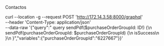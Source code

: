 Contactos 



curl --location -g --request POST 'http://172.14.3.58:8000/graphql' \
--header 'Content-Type: application/json' \
--data-raw '{"query":"  query sendPdf($purchaseOrderGroupId: ID!) {\n    sendPdf(purchaseOrderGroupId: $purchaseOrderGroupId) {\n      isSuccess\n    }\n  }","variables":{"purchaseOrderGroupId":"6227667"}}'



